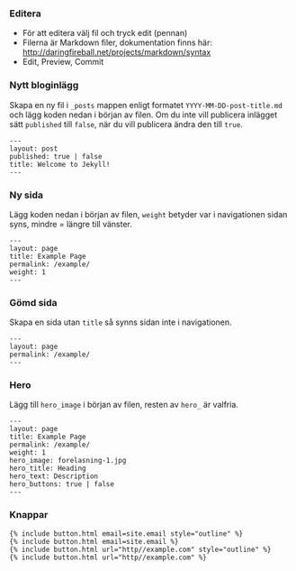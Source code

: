 ### Editera
- För att editera välj fil och tryck edit (pennan)
- Filerna är Markdown filer, dokumentation finns här: http://daringfireball.net/projects/markdown/syntax
- Edit, Preview, Commit

### Nytt bloginlägg

Skapa en ny fil i `_posts` mappen enligt formatet `YYYY-MM-DD-post-title.md` och lägg koden nedan i början av filen. Om du inte vill publicera inlägget sätt `published` till `false`, när du vill publicera ändra den till `true`.

    ---
    layout: post
    published: true | false
    title: Welcome to Jekyll!
    ---

### Ny sida

Lägg koden nedan i början av filen, `weight` betyder var i navigationen sidan syns, mindre = längre till vänster.

    ---
    layout: page
    title: Example Page
    permalink: /example/
    weight: 1
    ---

### Gömd sida

Skapa en sida utan `title` så synns sidan inte i navigationen.

    ---
    layout: page
    permalink: /example/
    ---

### Hero

Lägg till `hero_image` i början av filen, resten av `hero_` är valfria.

    ---
    layout: page
    title: Example Page
    permalink: /example/
    weight: 1
    hero_image: forelasning-1.jpg
    hero_title: Heading
    hero_text: Description
    hero_buttons: true | false
    ---

### Knappar

    {% include button.html email=site.email style="outline" %}
    {% include button.html email=site.email %}
    {% include button.html url="http//example.com" style="outline" %}
    {% include button.html url="http//example.com" %}
